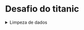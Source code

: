 # Desafio do titanic

<details>
  <summary>Limpeza de dados</summary>
  
  
Também conhecida como pré-processamento de dados, é uma etapa crucial no processo de análise de dados em ciência de dados. Envolve a identificação, remoção ou correção de erros, inconsistências, valores ausentes, duplicatas e outros problemas nos dados coletados, a fim de garantir a qualidade e confiabilidade dos dados antes de realizar análises ou construir modelos de machine learning.

A limpeza de dados é importante porque os conjuntos de dados geralmente contêm imperfeições que podem afetar negativamente as análises e os resultados finais. Alguns exemplos comuns de problemas que podem ser encontrados nos dados incluem:

* Valores ausentes: Dados faltantes podem ocorrer quando as informações não foram registradas, foram perdidas durante o processo de coleta ou são desconhecidas. Nesses casos, é necessário decidir como lidar com esses valores ausentes, seja removendo as observações correspondentes, preenchendo-os com valores estimados ou utilizando técnicas mais avançadas de imputação de dados.
* Outliers: Outliers são valores extremos que diferem significativamente do restante dos dados. Eles podem ser resultado de erros de medição ou representar eventos raros, mas também podem ser indicativos de informações importantes. É importante identificar e avaliar cuidadosamente os outliers para decidir se eles devem ser removidos, transformados ou mantidos no conjunto de dados.
* Remoçao de ruidos: A remoção de ruídos refere-se ao processo de eliminar informações irrelevantes, incorretas ou inconsistentes dos dados, a fim de melhorar a qualidade e confiabilidade dos dados para análise

A limpeza de dados envolve uma combinação de técnicas estatísticas, algoritmos e julgamento humano para identificar e corrigir esses problemas nos dados. É uma etapa que exige atenção cuidadosa, pois decisões erradas durante o processo de limpeza podem levar a análises incorretas e conclusões inválidas.
  
 ![a](https://github.com/rnlobao/Faculdade/assets/66230142/38021a58-fdd1-4c4a-a566-227c7e0c30af)

</details>
